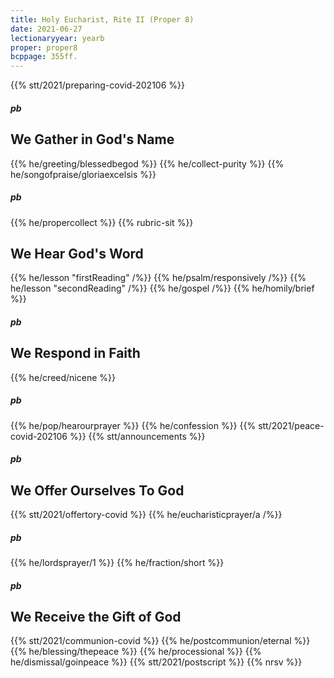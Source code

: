 ```yaml
---
title: Holy Eucharist, Rite II (Proper 8)
date: 2021-06-27
lectionaryyear: yearb
proper: proper8
bcppage: 355ff.
---
```

{{% stt/2021/preparing-covid-202106 %}}

##### pb
## We Gather in God's Name
{{% he/greeting/blessedbegod %}}
{{% he/collect-purity %}}
{{% he/songofpraise/gloriaexcelsis %}}
##### pb
{{% he/propercollect %}}
{{% rubric-sit %}}

## We Hear God's Word
{{% he/lesson "firstReading" /%}}
{{% he/psalm/responsively /%}}
{{% he/lesson "secondReading" /%}}
{{% he/gospel /%}}
{{% he/homily/brief %}}

##### pb
## We Respond in Faith
{{% he/creed/nicene %}}
##### pb
{{% he/pop/hearourprayer %}}
{{% he/confession %}}
{{% stt/2021/peace-covid-202106 %}}
{{% stt/announcements %}}

##### pb
## We Offer Ourselves To God
{{% stt/2021/offertory-covid %}}
{{% he/eucharisticprayer/a /%}}
##### pb
{{% he/lordsprayer/1 %}}
{{% he/fraction/short %}}

##### pb
## We Receive the Gift of God
{{% stt/2021/communion-covid %}}
{{% he/postcommunion/eternal %}}
{{% he/blessing/thepeace %}}
{{% he/processional %}}
{{% he/dismissal/goinpeace %}}
{{% stt/2021/postscript %}}
{{% nrsv %}}
